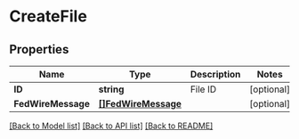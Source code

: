 # CreateFile

## Properties

Name | Type | Description | Notes
------------ | ------------- | ------------- | -------------
**ID** | **string** | File ID | [optional] 
**FedWireMessage** | [**[]FedWireMessage**](FEDWireMessage.md) |  | [optional] 

[[Back to Model list]](../README.md#documentation-for-models) [[Back to API list]](../README.md#documentation-for-api-endpoints) [[Back to README]](../README.md)


